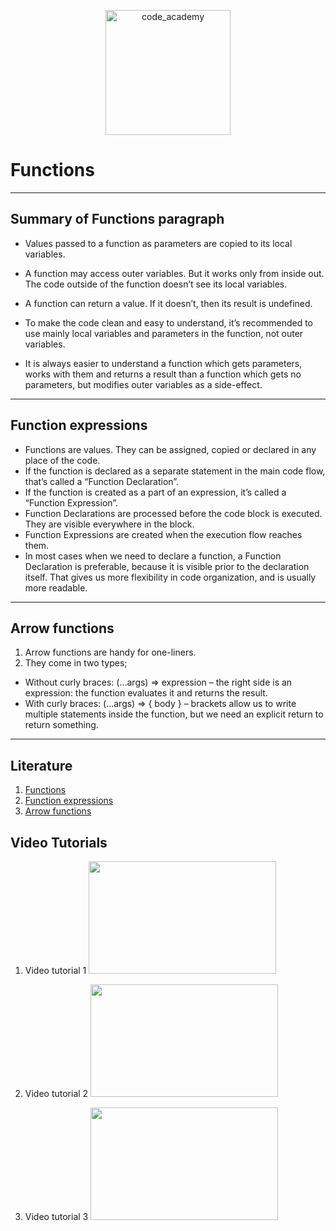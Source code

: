<p align="center">
<img  width="200" title="code_academy" src="https://scontent.fevn1-4.fna.fbcdn.net/v/t1.6435-9/133194341_1605664762975723_3938585525615517246_n.jpg?_nc_cat=104&ccb=1-3&_nc_sid=973b4a&_nc_ohc=fWKHf-0XXA8AX8XfWOE&_nc_ht=scontent.fevn1-4.fna&oh=4cd5ff363d5ec50221f805da20abc0f2&oe=60AF303F" >
</p>


# Functions

***

## Summary of Functions paragraph
 * Values passed to a function as parameters are copied to its local variables.
 * A function may access outer variables. But it works only from inside out. The code outside of the function doesn’t see its local variables.
 * A function can return a value. If it doesn’t, then its result is undefined.
 * To make the code clean and easy to understand, it’s recommended to use mainly local variables and parameters in the function, not outer variables.

* It is always easier to understand a function which gets parameters, works with them and returns a result than a function which gets no parameters, but modifies outer variables as a side-effect.


***

## Function expressions
* Functions are values. They can be assigned, copied or declared in any place of the code.
* If the function is declared as a separate statement in the main code flow, that’s called a “Function Declaration”.
* If the function is created as a part of an expression, it’s called a “Function Expression”.
* Function Declarations are processed before the code block is executed. They are visible everywhere in the block.
* Function Expressions are created when the execution flow reaches them.
* In most cases when we need to declare a function, a Function Declaration is preferable, because it is visible prior to the declaration itself. That gives us more flexibility in code organization, and is usually more readable.



***
## Arrow functions
1.  Arrow functions are handy for one-liners.
2.  They come in two types;
   * Without curly braces: (...args) => expression – the right side is an expression: the function evaluates it and returns the result.
   * With curly braces: (...args) => { body } – brackets allow us to write multiple statements inside the function, but we need an explicit return to return something.



***

## Literature

1. [Functions](https://javascript.info/function-basics)
2. [Function expressions](https://javascript.info/function-expressions)
3. [Arrow functions](https://javascript.info/arrow-functions-basics)

## Video Tutorials
1. Video tutorial 1
<a href="https://www.youtube.com/watch?v=xUI5Tsl2JpY
" target="_blank"><img src="https://i.ytimg.com/vi/xUI5Tsl2JpY/hq720.jpg?sqp=-oaymwEcCNAFEJQDSFXyq4qpAw4IARUAAIhCGAFwAcABBg==&rs=AOn4CLBPXaC5W_1n4AyY0AtK_cGawY9p2g" 
 width="300" height="180" /></a>

2. Video tutorial 2
<a href="https://www.youtube.com/watch?v=xjAu2Y2nJ34
" target="_blank"><img src="https://i.ytimg.com/an_webp/xjAu2Y2nJ34/mqdefault_6s.webp?du=3000&sqp=CNrMy4QG&rs=AOn4CLCKyfMeRiafDsSMHhaixCTClygODA" 
 width="300" height="180" /></a>

3. Video tutorial 3
<a href="https://www.youtube.com/watch?v=HAP1rS9WeuA
" target="_blank"><img src="https://i.ytimg.com/an_webp/HAP1rS9WeuA/mqdefault_6s.webp?du=3000&sqp=CMDUy4QG&rs=AOn4CLD7AD2H5e9RxhZz5DFifCCsS8Yzug" 
 width="300" height="180" /></a> 